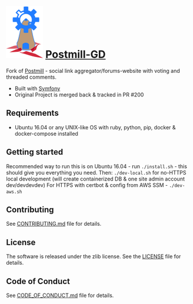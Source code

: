 
# ![](docs/assets/postmill-gd-150.png) [Postmill-GD](https://github.com/TheRealGD/therealgd)

Fork of [Postmill](https://gitlab.com/edgyemma/Postmill) - social link aggregator/forums-website with voting and threaded comments. 
 - Built with [Symfony](https://symfony.com/)
 - Original Project is merged back & tracked in PR #200

## Requirements

* Ubuntu 16.04 or any UNIX-like OS with ruby, python, pip, docker & docker-compose installed

## Getting started

Recommended way to run this is on Ubuntu 16.04 - run `./install.sh` - this should give you everything you need.
Then: `./dev-local.sh` for no-HTTPS local development (will create containerized DB & one site admin account dev/devdevdev)
For HTTPS with certbot & config from AWS SSM - `./dev-aws.sh`

## Contributing

See [CONTRIBUTING.md](/CONTRIBUTING.md) file for details.

## License

The software is released under the zlib license. See the [LICENSE](/LICENSE) file for
details.

## Code of Conduct
See [CODE_OF_CONDUCT.md](/CODE_OF_CONDUCT.md) file for details.

